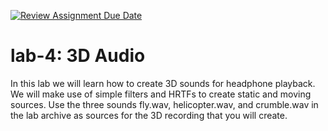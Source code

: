 [![Review Assignment Due Date](https://classroom.github.com/assets/deadline-readme-button-22041afd0340ce965d47ae6ef1cefeee28c7c493a6346c4f15d667ab976d596c.svg)](https://classroom.github.com/a/IZWu99kQ)
# lab-4: 3D Audio

In this lab we will learn how to create 3D sounds for headphone playback. We will make use of simple filters and HRTFs to create static and moving sources. Use the three sounds fly.wav, helicopter.wav, and crumble.wav in the lab archive as sources for the 3D recording that you will create.

